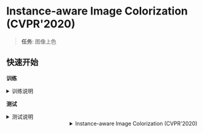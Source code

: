 # Instance-aware Image Colorization (CVPR'2020)

> **任务**: 图像上色

## 快速开始

**训练**

<details>
<summary>训练说明</summary>

您可以使用以下命令来训练模型。

```shell
# CPU上训练
CUDA_VISIBLE_DEVICES=-1 python tools/train.py configs/insta/insta_full_cocostuff_256x256.py

# 单个GPU上训练
python tools/train.py configs/insta/insta_full_cocostuff_256x256.py

# 多个GPU上训练
./tools/dist_train.sh configs/insta/insta_full_cocostuff_256x256.py 8
```

更多细节可以参考 [train_test.md](/docs/zh_cn/user_guides/train_test.md) 中的 **Train a model** 部分。

</details>

**测试**

<details>
<summary>测试说明</summary>

您可以使用以下命令来测试模型。

```shell
# CPU上测试
CUDA_VISIBLE_DEVICES=-1 python demo/colorization_demo.py configs/insta/insta_full_cocostuff_256x256.py ../checkpoints/instance_aware_cocostuff.pth

# 单个GPU上测试
python demo/colorization_demo.py configs/insta/insta_full_cocostuff_256x256.py ../checkpoints/instance_aware_cocostuff.pth

# 多个GPU上测试
./tools/dist_test.sh configs/insta/insta_full_cocostuff_256x256.py ../checkpoints/instance_aware_cocostuff.pth 8
```

更多细节可以参考 [train_test.md](/docs/zh_cn/user_guides/train_test.md) 中的 **Test a pre-trained model** 部分。

</details>


<details>
<summary align="right">Instance-aware Image Colorization (CVPR'2020)</summary>

```bibtex
@inproceedings{Su-CVPR-2020,
  author = {Su, Jheng-Wei and Chu, Hung-Kuo and Huang, Jia-Bin},
  title = {Instance-aware Image Colorization},
  booktitle = {IEEE Conference on Computer Vision and Pattern Recognition (CVPR)},
  year = {2020}
}
```

</details>

